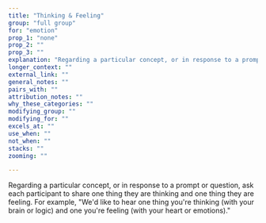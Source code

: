 ```yaml
---
title: "Thinking & Feeling"
group: "full group"
for: "emotion"
prop_1: "none"
prop_2: ""
prop_3: ""
explanation: "Regarding a particular concept, or in response to a prompt or question, ask each participant to share one thing they are thinking and one thing they are feeling. For example, \"We\'d like to hear one thing you\'re thinking (with your brain or logic) and one you\'re feeling (with your heart or emotions).\""
longer_context: ""
external_link: ""
general_notes: ""
pairs_with: ""
attribution_notes: ""
why_these_categories: ""
modifying_group: ""
modifying_for: ""
excels_at: ""
use_when: ""
not_when: ""
stacks: ""
zooming: ""

---
```


Regarding a particular concept, or in response to a prompt or question, ask each participant to share one thing they are thinking and one thing they are feeling. For example, "We'd like to hear one thing you're thinking (with your brain or logic) and one you're feeling (with your heart or emotions)."

